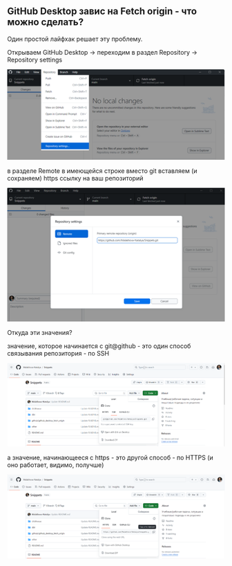 ## GitHub Desktop завис на Fetch origin - что можно сделать?

Один простой лайфхак решает эту проблему.

Открываем GitHub Desktop → переходим в раздел Repository → Repository settings

![cover](https://github.com/Malakhova-Natalya/Snippets/blob/main/github/github_desktop_fetch_origin/01_Repository_settings.png)

в разделе Remote в имеющейся строке вместо git вставляем (и сохраняем) https ссылку на ваш репозиторий

![cover](https://github.com/Malakhova-Natalya/Snippets/blob/main/github/github_desktop_fetch_origin/02_Repository_settings_remote.png)

Откуда эти значения?

значение, которое начинается с git@github - это один способ связывания репозитория - по SSH 

![cover](https://github.com/Malakhova-Natalya/Snippets/blob/main/github/github_desktop_fetch_origin/03_Code_SSH.png)

а значение, начинающееся с https - это другой способ - по HTTPS (и оно работает, видимо, получше)

![cover](https://github.com/Malakhova-Natalya/Snippets/blob/main/github/github_desktop_fetch_origin/04_Code_HTTPS.png)

